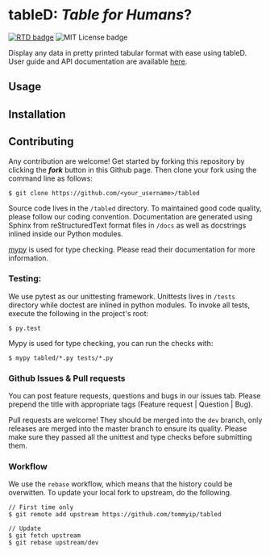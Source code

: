 # tableD: *Table for Humans*?
[![RTD badge](https://readthedocs.org/projects/tabled/badge/?version=latest)][RTD]
![MIT License badge](https://img.shields.io/badge/license-MIT-blue.svg)

Display any data in pretty printed tabular format with ease using tableD.
User guide and API documentation are available
[here][RTD].

## Usage

## Installation

## Contributing
Any contribution are welcome!
Get started by forking this repository by clicking the __*fork*__ button in
this Github page. Then clone your fork using the command line as follows:

    $ git clone https://github.com/<your_username>/tabled

Source code lives in the `/tabled` directory. To maintained good code quality,
please follow our coding convention. Documentation are generated using Sphinx
from reStructuredText format files in `/docs` as well as docstrings inlined
inside our Python modules.

[mypy](http://mypy.readthedocs.io/en/latest/index.html) is used for type
checking. Please read their documentation for more information.

### Testing:

We use pytest as our unittesting framework. Unittests lives in `/tests`
directory while doctest are inlined in python modules. To invoke all tests,
execute the following in the project's root:

    $ py.test
    
Mypy is used for type checking, you can run the checks with:
    
    $ mypy tabled/*.py tests/*.py
    
### Github Issues & Pull requests

You can post feature requests, questions and bugs in our issues tab. Please
prepend the title with appropriate tags (Feature request | Question | Bug).

Pull requests are welcome! They should be merged into the `dev` branch, only
releases are merged into the master branch to ensure its quality. Please make
sure they passed all the unittest and type checks before submitting them. 

### Workflow
We use the `rebase` workflow, which means that the history could be overwitten.
To update your local fork to upstream, do the following.

    // First time only
    $ git remote add upstream https://github.com/tommyip/tabled
    
    // Update
    $ git fetch upstream
    $ git rebase upstream/dev

[RTD]: http://tabled.readthedocs.io/en/latest/
